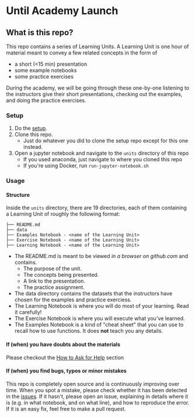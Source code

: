 # Until Academy Launch

## What is this repo?

This repo contains a series of Learning Units. A Learning Unit is one hour of material
meant to convey a few related concepts in the form of

- a short (<15 min) presentation
- some example notebooks
- some practice exercises

During the academy, we will be going through these one-by-one listening
to the instructors give their short presentations, checking out the examples,
and doing the practice exercises.

### Setup

1. Do the [setup](https://github.com/LDSSA/setup).
1. Clone this repo.
    - Just do whatever you did to clone the setup repo except for this one instead.
1. Open a jupyter notebook and navigate to the `units` directory of this repo
    - If you used anaconda, just navigate to where you cloned this repo
    - If you're using Docker, run `run-jupyter-notebook.sh`

### Usage

#### Structure
Inside the `units` directory, there are 19 directories, each of them containing
a Learning Unit of roughly the following format:

```
├── README.md
├── data
├── Examples Notebook - <name of the Learning Unit> 
├── Exercise Notebook - <name of the Learning Unit> 
├── Learning Notebook - <name of the Learning Unit> 
```

- The README.md is meant to be viewed *in a browser on github.com* and contains.
    - The purpose of the unit.
    - The concepts being presented.
    - A link to the presentation.
    - The practice assignment.
- The data directory contains the datasets that the instructors have
  chosen for the examples and practice exerciess.
- The Learning Notebook is where you will do most of your learning. Read it carefully! 
- The Exercise Notebook is where you will execute what you've learned. 
- The Examples Notebook is a kind of "cheat sheet" that you can use to recall how  to use functions. It does **not** teach you any details. 
 
#### If (when) you have doubts about the materials  
Please checkout the [How to Ask for Help](https://github.com/LDSSA/wiki/wiki/How-to-ask-for-and-give-help) section 

#### If (when) you find bugs, typos or minor mistakes 
This repo is completely open source and is continuously improving over time. When you spot a mistake, please check whether it has been detected in the [issues](https://github.com/LDSSA/bootcamp/issues). If it hasn't, please open an issue, explaining in details where it is (e.g. in what notebook, and on what line), and how to reproduce the error. If it is an easy fix, feel free to make a pull request.  
